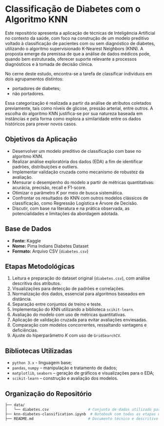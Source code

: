 # Classificação de Diabetes com o Algoritmo KNN

Este repositório apresenta a aplicação de técnicas de Inteligência Artificial no contexto da saúde, com foco na construção de um modelo preditivo voltado à classificação de pacientes com ou sem diagnóstico de diabetes, utilizando o algoritmo supervisionado K-Nearest Neighbors (KNN). A proposta emerge da premissa de que a análise de dados médicos pode, quando bem estruturada, oferecer suporte relevante a processos diagnósticos e à tomada de decisão clínica.

No cerne deste estudo, encontra-se a tarefa de classificar indivíduos em dois agrupamentos distintos:
- portadores de diabetes;
- não portadores.

Essa categorização é realizada a partir da análise de atributos coletados previamente, tais como níveis de glicose, pressão arterial, entre outros. A escolha do algoritmo KNN justifica-se por sua natureza baseada em instâncias e pela forma como explora a similaridade entre os dados históricos para prever novos casos.

## Objetivos da Aplicação

- Desenvolver um modelo preditivo de classificação com base no algoritmo KNN.
- Realizar análise exploratória dos dados (EDA) a fim de identificar padrões, distribuições e outliers.
- Implementar validação cruzada como mecanismo de robustez da avaliação.
- Mensurar o desempenho do modelo a partir de métricas quantitativas: acurácia, precisão, recall e F1-score.
- Otimizar o parâmetro *K* por meio de busca sistemática.
- Confrontar os resultados do KNN com outros modelos clássicos de classificação, como Regressão Logística e Árvore de Decisão.
- Discutir, com base na literatura e na prática observada, as potencialidades e limitações da abordagem adotada.

## Base de Dados

- **Fonte:** Kaggle
- **Nome:** Pima Indians Diabetes Dataset
- **Formato:** Arquivo CSV (`diabetes.csv`)

## Etapas Metodológicas

1. Leitura e preparação do dataset original (`diabetes.csv`), com análise descritiva dos atributos.
2. Visualizações para detecção de padrões e correlações.
3. Normalização dos dados, essencial para algoritmos baseados em distância.
4. Separação entre conjuntos de treino e teste.
5. Implementação do KNN utilizando a biblioteca `scikit-learn`.
6. Avaliação do modelo com uso de métricas quantitativas.
7. Aplicação de validação cruzada para evitar avaliações enviesadas.
8. Comparação com modelos concorrentes, ressaltando vantagens e deficiências.
9. Ajuste do hiperparâmetro *K* com uso de `GridSearchCV`.

## Bibliotecas Utilizadas

- `python 3.x` - linguagem base;
- `pandas`, `numpy` – manipulação e tratamento de dados;
- `matplotlib`, `seaborn` – geração de gráficos e visualizações para o EDA;
- `scikit-learn` – construção e avaliação dos modelos.

## Organização do Repositório

```bash
├── data/
│   └── diabetes.csv                  # Conjunto de dados utilizado para a modelagem
├── knn-diabetes-classification.ipynb  # Notebook com todas as etapas do projeto
├── README.md                         # Documento técnico e descritivo do projeto



